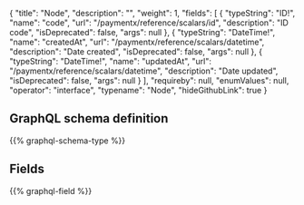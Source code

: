 {
  "title": "Node",
  "description": "",
  "weight": 1,
  "fields": [
    {
      "typeString": "ID!",
      "name": "code",
      "url": "/paymentx/reference/scalars/id",
      "description": "ID code",
      "isDeprecated": false,
      "args": null
    },
    {
      "typeString": "DateTime!",
      "name": "createdAt",
      "url": "/paymentx/reference/scalars/datetime",
      "description": "Date created",
      "isDeprecated": false,
      "args": null
    },
    {
      "typeString": "DateTime!",
      "name": "updatedAt",
      "url": "/paymentx/reference/scalars/datetime",
      "description": "Date updated",
      "isDeprecated": false,
      "args": null
    }
  ],
  "requireby": null,
  "enumValues": null,
  "operator": "interface",
  "typename": "Node",
  "hideGithubLink": true
}
## GraphQL schema definition

{{% graphql-schema-type %}}

## Fields

{{% graphql-field %}}
